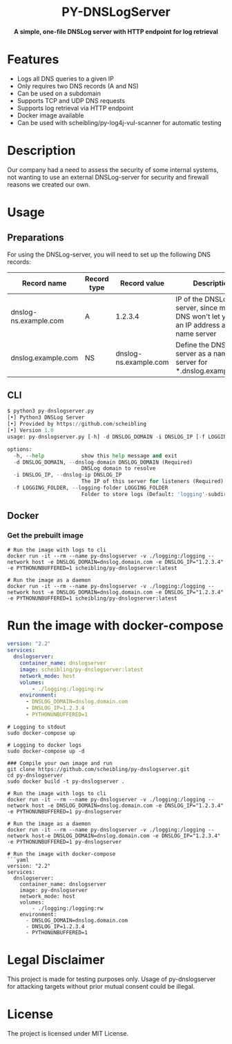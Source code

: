 <h1 align="center">PY-DNSLogServer</h1>
<h4 align="center">A simple, one-file DNSLog server with HTTP endpoint for log retrieval</h4>

# Features
- Logs all DNS queries to a given IP
- Only requires two DNS records (A and NS)
- Can be used on a subdomain
- Supports TCP and UDP DNS requests
- Supports log retrieval via HTTP endpoint
- Docker image available
- Can be used with scheibling/py-log4j-vul-scanner for automatic testing

# Description
Our company had a need to assess the security of some internal systems, not wanting to use an external DNSLog-server for security and firewall reasons we created our own.

# Usage

## Preparations
For using the DNSLog-server, you will need to set up the following DNS records:

| Record name | Record type | Record value | Description |
|---|---|---|---|
| dnslog-ns.example.com | A | 1.2.3.4 | IP of the DNSLog-server, since most DNS won't let you set an IP address as a name server |
| dnslog.example.com | NS | dnslog-ns.example.com | Define the DNSLog-server as a name server for *.dnslog.example.com | 

## CLI
```python
$ python3 py-dnslogserver.py
[•] Python3 DNSLog Server
[•] Provided by https://github.com/scheibling
[•] Version 1.0
usage: py-dnslogserver.py [-h] -d DNSLOG_DOMAIN -i DNSLOG_IP [-f LOGGING_FOLDER]

options:
  -h, --help            show this help message and exit
  -d DNSLOG_DOMAIN, --dnslog-domain DNSLOG_DOMAIN (Required)
                        DNSLog domain to resolve
  -i DNSLOG_IP, --dnslog-ip DNSLOG_IP
                        The IP of this server for listeners (Required)
  -f LOGGING_FOLDER, --logging-folder LOGGING_FOLDER
                        Folder to store logs (Default: 'logging'-subdirectory)
```

## Docker

### Get the prebuilt image
```shell
# Run the image with logs to cli
docker run -it --rm --name py-dnslogserver -v ./logging:/logging --network host -e DNSLOG_DOMAIN=dnslog.domain.com -e DNSLOG_IP="1.2.3.4" -e PYTHONUNBUFFERED=1 scheibling/py-dnslogserver:latest

# Run the image as a daemon
docker run -it --rm --name py-dnslogserver -v ./logging:/logging --network host -e DNSLOG_DOMAIN=dnslog.domain.com -e DNSLOG_IP="1.2.3.4" -e PYTHONUNBUFFERED=1 scheibling/py-dnslogserver:latest
```
# Run the image with docker-compose
```yaml
version: "2.2"
services:
  dnslogserver:
    container_name: dnslogserver
    image: scheibling/py-dnslogserver:latest
    network_mode: host
    volumes:
        - ./logging:/logging:rw
    environment:
      - DNSLOG_DOMAIN=dnslog.domain.com
      - DNSLOG_IP=1.2.3.4
      - PYTHONUNBUFFERED=1
```
```shell
# Logging to stdout
sudo docker-compose up

# Logging to docker logs
sudo docker-compose up -d
```

```shell
### Compile your own image and run
git clone https://github.com/scheibling/py-dnslogserver.git
cd py-dnslogserver
sudo docker build -t py-dnslogserver .

# Run the image with logs to cli
docker run -it --rm --name py-dnslogserver -v ./logging:/logging --network host -e DNSLOG_DOMAIN=dnslog.domain.com -e DNSLOG_IP="1.2.3.4" -e PYTHONUNBUFFERED=1 py-dnslogserver

# Run the image as a daemon
docker run -it --rm --name py-dnslogserver -v ./logging:/logging --network host-e DNSLOG_DOMAIN=dnslog.domain.com -e DNSLOG_IP="1.2.3.4" -e PYTHONUNBUFFERED=1 py-dnslogserver

# Run the image with docker-compose
```yaml
version: "2.2"
services:
  dnslogserver:
    container_name: dnslogserver
    image: py-dnslogserver
    network_mode: host
    volumes:
        - ./logging:/logging:rw
    environment:
      - DNSLOG_DOMAIN=dnslog.domain.com
      - DNSLOG_IP=1.2.3.4
      - PYTHONUNBUFFERED=1
```


# Legal Disclaimer
This project is made for testing purposes only. Usage of py-dnslogserver for attacking targets without prior mutual consent could be illegal.


# License
The project is licensed under MIT License.